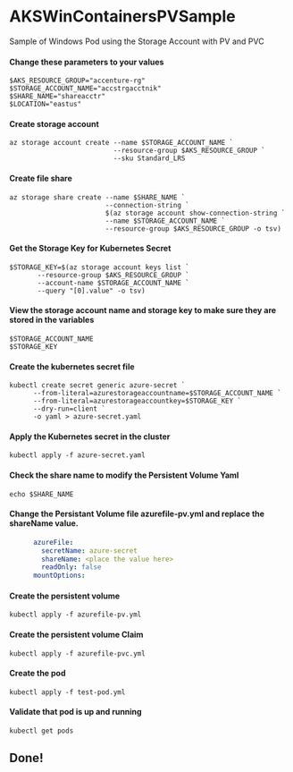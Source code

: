 # AKSWinContainersPVSample
Sample of Windows Pod using the Storage Account with PV and PVC

#### Change these parameters to your values

```azurecli
$AKS_RESOURCE_GROUP="accenture-rg"
$STORAGE_ACCOUNT_NAME="accstrgacctnik"
$SHARE_NAME="shareacctr"
$LOCATION="eastus"
```
#### Create storage account
```azurecli
az storage account create --name $STORAGE_ACCOUNT_NAME `
                          --resource-group $AKS_RESOURCE_GROUP `
                          --sku Standard_LRS
```
#### Create file share
```azurecli
az storage share create --name $SHARE_NAME `
                        --connection-string `
                        $(az storage account show-connection-string `
                        --name $STORAGE_ACCOUNT_NAME `
                        --resource-group $AKS_RESOURCE_GROUP -o tsv)
```

#### Get the Storage Key for Kubernetes Secret
```azurecli
$STORAGE_KEY=$(az storage account keys list `
       --resource-group $AKS_RESOURCE_GROUP `
       --account-name $STORAGE_ACCOUNT_NAME `
       --query "[0].value" -o tsv)
```

#### View the storage account name and storage key to make sure they are stored in the variables
```azurecli
$STORAGE_ACCOUNT_NAME
$STORAGE_KEY
```

#### Create the kubernetes secret file 
```azurecli
kubectl create secret generic azure-secret `
      --from-literal=azurestorageaccountname=$STORAGE_ACCOUNT_NAME `
      --from-literal=azurestorageaccountkey=$STORAGE_KEY `
      --dry-run=client `
      -o yaml > azure-secret.yaml
```

#### Apply the Kubernetes secret in the cluster
```azurecli
kubectl apply -f azure-secret.yaml
```

#### Check the share name to modify the Persistent Volume Yaml
```azurecli
echo $SHARE_NAME
```

#### Change the Persistant Volume file **azurefile-pv.yml** and replace the shareName value.

```yaml
      azureFile:
        secretName: azure-secret
        shareName: <place the value here>
        readOnly: false
      mountOptions:
```

#### Create the persistent volume
```azurecli
kubectl apply -f azurefile-pv.yml
```


#### Create the persistent volume Claim
```azurecli
kubectl apply -f azurefile-pvc.yml
```

#### Create the pod
```azurecli
kubectl apply -f test-pod.yml
```


#### Validate that pod is up and running
```azurecli
kubectl get pods 
```


## Done!